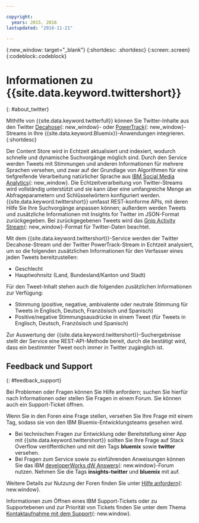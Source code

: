 ```yaml
---

copyright:
  years: 2015, 2016
lastupdated: "2016-11-21"

---
```


{:new_window: target="_blank"}
{:shortdesc: .shortdesc}
{:screen:.screen}
{:codeblock:.codeblock}

# Informationen zu {{site.data.keyword.twittershort}}
{: #about_twitter}

Mithilfe von {{site.data.keyword.twitterfull}} können Sie Twitter-Inhalte aus den Twitter [Decahose](http://support.gnip.com/gnip2.0/){: new_window}- oder [PowerTrack](http://support.gnip.com/apis/powertrack2.0/){: new_window}-Streams in Ihre {{site.data.keyword.Bluemix}}-Anwendungen integrieren.
{:shortdesc}

Der Content Store wird in Echtzeit aktualisiert und indexiert, wodurch schnelle und dynamische Suchvorgänge möglich sind. Durch den Service werden Tweets mit Stimmungen und anderen Informationen für mehrere Sprachen versehen, und zwar auf der Grundlage von Algorithmen für eine tiefgreifende Verarbeitung natürlicher Sprache aus [IBM Social Media Analytics](http://www.ibm.com/software/products/en/social-media-analytics/){: new_window}. Die Echtzeitverarbeitung von Twitter-Streams	wird vollständig unterstützt und sie kann über eine umfangreiche Menge an Abfrageparametern und Schlüsselwörtern konfiguriert werden. {{site.data.keyword.twittershort}} umfasst	REST-konforme APIs, mit deren Hilfe Sie Ihre Suchvorgänge anpassen können; außerdem werden Tweets und zusätzliche Informationen mit Insights for Twitter im JSON-Format zurückgegeben. Bei zurückgegebenen Tweets wird das [Gnip Activity Stream](http://support.gnip.com/){: new_window}-Format für Twitter-Daten beachtet.

Mit dem {{site.data.keyword.twittershort}}-Service werden der Twitter Decahose-Stream und der Twitter PowerTrack-Stream in Echtzeit analysiert, um so die folgenden zusätzlichen Informationen für den Verfasser eines jeden Tweets bereitzustellen:
* Geschlecht
* Hauptwohnsitz (Land, Bundesland/Kanton und Stadt)

Für den Tweet-Inhalt stehen auch die folgenden zusätzlichen Informationen zur Verfügung:

* Stimmung (positive, negative, ambivalente oder neutrale Stimmung für Tweets in Englisch, Deutsch, Französisch und Spanisch)
* Positive/negative Stimmungsausdrücke in einem Tweet (für Tweets in Englisch, Deutsch, Französisch und Spanisch)

Zur Auswertung der {{site.data.keyword.twittershort}}-Suchergebnisse stellt der Service eine REST-API-Methode bereit, durch die bestätigt wird, dass ein bestimmter Tweet noch immer in Twitter zugänglich ist. 

## Feedback und Support 
{: #feedback_support}

Bei Problemen oder Fragen können Sie Hilfe anfordern; suchen Sie hierfür nach Informationen oder stellen Sie Fragen in einem Forum. Sie können auch ein Support-Ticket öffnen.

Wenn Sie in den Foren eine Frage stellen, versehen Sie Ihre Frage mit einem Tag, sodass sie von den IBM Bluemix-Entwicklungsteams gesehen wird. 
* Bei technischen Fragen zur Entwicklung oder Bereitstellung einer App mit {{site.data.keyword.twittershort}} sollten Sie Ihre Frage auf Stack Overflow veröffentlichen und mit den Tags **bluemix** sowie **twitter** versehen. 
* Bei Fragen zum Service sowie zu einführenden Anweisungen können Sie das IBM [developerWorks dW Answers](https://developer.ibm.com/answers/topics/insights-twitter/?smartspace=bluemix){: new.window}-Forum nutzen. Nehmen Sie die Tags **insights-twitter** und **bluemix** mit auf.

Weitere Details zur Nutzung der Foren finden Sie unter [Hilfe anfordern](https://new-console.ng.bluemix.net/docs/support/index.html#getting-help){: new.window}. 

Informationen zum Öffnen eines IBM Support-Tickets oder zu Supportebenen und zur Priorität von Tickets finden Sie unter dem Thema [Kontaktaufnahme mit dem Support](https://new-console.ng.bluemix.net/docs/support/index.html#contacting-support){: new.window}.
